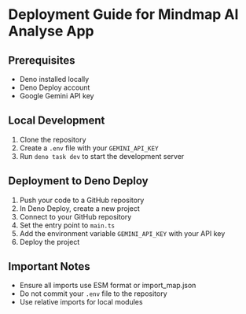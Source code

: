 # Deployment Guide for Mindmap AI Analyse App

## Prerequisites
- Deno installed locally
- Deno Deploy account
- Google Gemini API key

## Local Development
1. Clone the repository
2. Create a `.env` file with your `GEMINI_API_KEY`
3. Run `deno task dev` to start the development server

## Deployment to Deno Deploy
1. Push your code to a GitHub repository
2. In Deno Deploy, create a new project
3. Connect to your GitHub repository
4. Set the entry point to `main.ts`
5. Add the environment variable `GEMINI_API_KEY` with your API key
6. Deploy the project

## Important Notes
- Ensure all imports use ESM format or import_map.json
- Do not commit your `.env` file to the repository
- Use relative imports for local modules 